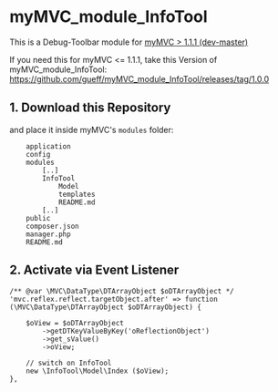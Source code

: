 # myMVC_module_InfoTool
This is a Debug-Toolbar module for [myMVC > 1.1.1 (dev-master)](https://github.com/gueff/myMVC/tree/9d2fab5b4e7f9fcd57a788ab86a145c169e4c9ad)

If you need this for myMVC <= 1.1.1, take this Version of myMVC_module_InfoTool: https://github.com/gueff/myMVC_module_InfoTool/releases/tag/1.0.0

## 1. Download this Repository
and place it inside myMVC's `modules` folder:
~~~
    application
    config
    modules
        [..]
        InfoTool
            Model
            templates
            README.md
        [..]
    public
    composer.json
    manager.php
    README.md
~~~

## 2. Activate via Event Listener
~~~
/** @var \MVC\DataType\DTArrayObject $oDTArrayObject */
'mvc.reflex.reflect.targetObject.after' => function (\MVC\DataType\DTArrayObject $oDTArrayObject) {

    $oView = $oDTArrayObject
        ->getDTKeyValueByKey('oReflectionObject')
        ->get_sValue()
        ->oView;

    // switch on InfoTool
    new \InfoTool\Model\Index ($oView);
},
~~~
